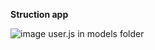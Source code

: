 **Struction app**

![image](https://github.com/user-attachments/assets/4f6f98fd-63c5-4287-8e3f-0648a57b9ea6)   user.js in models folder

